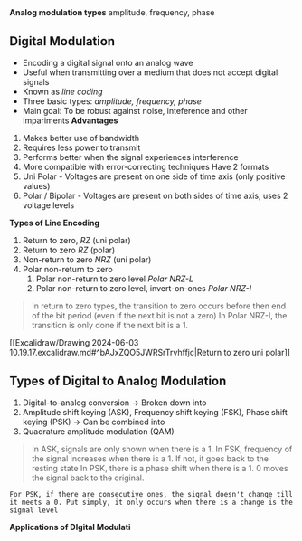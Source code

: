 ## 
**Analog modulation types**
amplitude, frequency, phase

## Digital Modulation
- Encoding a digital signal onto an analog wave
- Useful when transmitting over a medium that does not accept digital signals
- Known as *line coding*
- Three basic types: *amplitude, frequency, phase*
- Main goal: To be robust against noise, inteference and other impariments
**Advantages**
1. Makes better use of bandwidth
2. Requires less power to transmit
3. Performs better when the signal experiences interference
4. More compatible with error-correcting techniques
Have 2 formats
1. Uni Polar - Voltages are present on one side of time axis (only positive values)
2. Polar / Bipolar - Voltages are present on both sides of time axis, uses 2 voltage levels

**Types of Line Encoding**
1. Return to zero, *RZ* (uni polar)
2. Return to zero *RZ* (polar)
3. Non-return to zero *NRZ* (uni polar)
4. Polar non-return to zero 
	1. Polar non-return to zero level *Polar NRZ-L*
	2. Polar non-return to zero level, invert-on-ones *Polar NRZ-I* 
> In return to zero types, the transition to zero occurs before then end of the bit period (even if the next bit is not a zero)
> In Polar NRZ-I, the transition is only done if the next bit is a 1.

[[Excalidraw/Drawing 2024-06-03 10.19.17.excalidraw.md#^bAJxZQO5JWRSrTrvhffjc|Return to zero uni polar]]

## Types of Digital to Analog Modulation
1. Digital-to-analog conversion -> Broken down into
2. Amplitude shift keying (ASK), Frequency shift keying (FSK), Phase shift keying (PSK) -> Can be combined into
3. Quadrature amplitude modulation (QAM)

> In ASK, signals are only shown when there is a 1.
> In FSK, frequency of the signal increases when there is a 1. If not, it goes back to the resting state
> In PSK, there is a phase shift when there is a 1. 0 moves the signal back to the original. 

`For PSK, if there are consecutive ones, the signal doesn't change till it meets a 0. Put simply, it only occurs when there is a change is the signal level`

**Applications of DIgital Modulati**